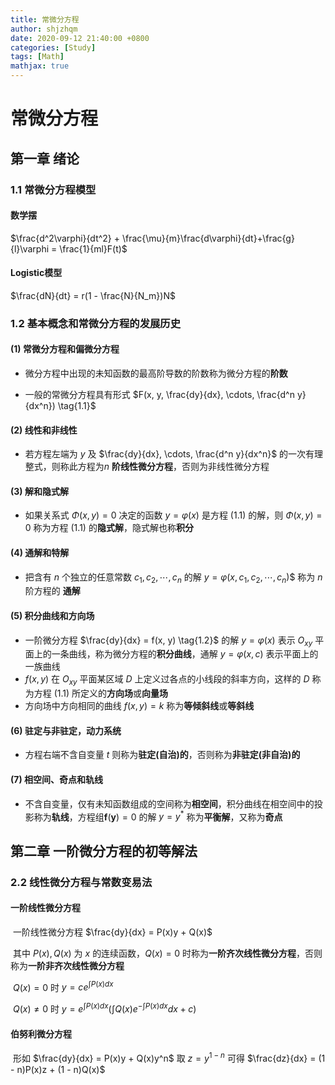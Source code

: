 ```yaml
---
title: 常微分方程
author: shjzhqm
date: 2020-09-12 21:40:00 +0800
categories: [Study]
tags: [Math]
mathjax: true
---
```


# 常微分方程

## 第一章 绪论

### 1.1 常微分方程模型

#### 数学摆

$\frac{d^2\varphi}{dt^2} + \frac{\mu}{m}\frac{d\varphi}{dt}+\frac{g}{l}\varphi = \frac{1}{ml}F(t)$

#### Logistic模型

$\frac{dN}{dt} = r(1 - \frac{N}{N_m})N$

### 1.2 基本概念和常微分方程的发展历史

#### (1) 常微分方程和偏微分方程

* 微分方程中出现的未知函数的最高阶导数的阶数称为微分方程的**阶数**

* 一般的常微分方程具有形式 $F(x, y, \frac{dy}{dx}, \cdots, \frac{d^n y}{dx^n}) \tag{1.1}$ 

#### (2) 线性和非线性 

* 若方程左端为 $y$ 及 $\frac{dy}{dx}, \cdots, \frac{d^n y}{dx^n}$ 的一次有理整式，则称此方程为$n$ **阶线性微分方程**，否则为非线性微分方程

#### (3) 解和隐式解

* 如果关系式 $\Phi(x, y) = 0$ 决定的函数 $y = \varphi(x)$ 是方程 $(1.1)$ 的解，则 $\Phi(x, y) = 0$ 称为方程 $(1.1)$ 的**隐式解**，隐式解也称**积分**

#### (4) 通解和特解

* 把含有 $n$ 个独立的任意常数 $c_1, c_2,\cdots, c_n$ 的解 $y = \varphi(x, c_1, c_2, \cdots, c_n)$$  称为 $n$ 阶方程的 **通解**

#### (5) 积分曲线和方向场

* 一阶微分方程 $\frac{dy}{dx} = f(x, y) \tag{1.2}$ 的解 $y = \varphi(x)$ 表示 $O_{xy}$ 平面上的一条曲线，称为微分方程的**积分曲线**，通解 $y = \varphi(x, c)$ 表示平面上的一族曲线
* $f(x, y)$ 在 $O_{xy}$ 平面某区域 $D$ 上定义过各点的小线段的斜率方向，这样的 $D$ 称为方程 $(1.1)$ 所定义的**方向场**或**向量场**
* 方向场中方向相同的曲线 $f(x, y) = k$ 称为**等倾斜线**或**等斜线** 

#### (6) 驻定与非驻定，动力系统

* 方程右端不含自变量 $t$ 则称为**驻定(自治)的**，否则称为**非驻定(非自治)的**

#### (7) 相空间、奇点和轨线

* 不含自变量，仅有未知函数组成的空间称为**相空间**，积分曲线在相空间中的投影称为**轨线**，方程组$\mathbf{f}(\mathbf{y}) = 0$ 的解 $y = y ^*$ 称为**平衡解**，又称为**奇点**

## 第二章 一阶微分方程的初等解法

### 2.2 线性微分方程与常数变易法

#### 一阶线性微分方程

​	一阶线性微分方程 $\frac{dy}{dx} = P(x)y + Q(x)$

​	其中 $P(x),Q(x)$ 为 $x$ 的连续函数，$Q(x) = 0$ 时称为**一阶齐次线性微分方程**，否则称为**一阶非齐次线性微分方程**

​	$Q(x) = 0$ 时 $y = ce^{\int P(x)dx}$

​	$Q(x) \not = 0$ 时 $y = e^{\int P(x)dx}(\int Q(x)e^{-\int P(x)dx}dx + c)$

#### 伯努利微分方程

​	形如 $\frac{dy}{dx} = P(x)y + Q(x)y^n$ 取 $z = y^{1 - n}$ 可得 $\frac{dz}{dx} = (1 - n)P(x)z + (1 - n)Q(x)$